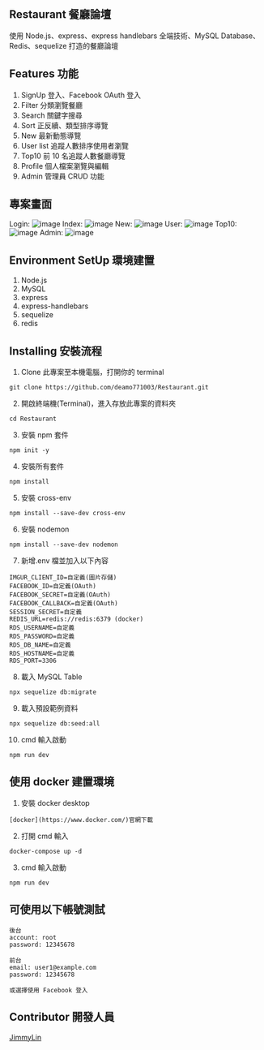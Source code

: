 ## Restaurant 餐廳論壇

使用 Node.js、express、express handlebars 全端技術、MySQL Database、Redis、sequelize 打造的餐廳論壇

## Features 功能

1. SignUp 登入、Facebook OAuth 登入
2. Filter 分類瀏覽餐廳
3. Search 關鍵字搜尋
4. Sort 正反續、類型排序導覽
5. New 最新動態導覽
6. User list 追蹤人數排序使用者瀏覽
7. Top10 前 10 名追蹤人數餐廳導覽
8. Profile 個人檔案瀏覽與編輯
9. Admin 管理員 CRUD 功能

## 專案畫面

Login:
![image](https://github.com/deamo771003/Restaurant/blob/master/login.jpg?raw=true)
Index:
![image](https://github.com/deamo771003/Restaurant/blob/master/index.jpg?raw=true)
New:
![image](https://github.com/deamo771003/Restaurant/blob/master/news.jpg?raw=true)
User:
![image](https://github.com/deamo771003/Restaurant/blob/master/User.jpg?raw=true)
Top10:
![image](https://github.com/deamo771003/Restaurant/blob/master/top10.jpg?raw=true)
Admin:
![image](https://github.com/deamo771003/Restaurant/blob/master/admin.jpg?raw=true)

## Environment SetUp 環境建置

1. Node.js
2. MySQL
3. express
4. express-handlebars
5. sequelize
6. redis

## Installing 安裝流程

1. Clone 此專案至本機電腦，打開你的 terminal

```
git clone https://github.com/deamo771003/Restaurant.git
```

2. 開啟終端機(Terminal)，進入存放此專案的資料夾

```
cd Restaurant
```

3. 安裝 npm 套件

```
npm init -y
```

4. 安裝所有套件

```
npm install
```

5. 安裝 cross-env

```
npm install --save-dev cross-env
```

6. 安裝 nodemon

```
npm install --save-dev nodemon
```

7. 新增.env 檔並加入以下內容

```
IMGUR_CLIENT_ID=自定義(圖片存儲)
FACEBOOK_ID=自定義(OAuth)
FACEBOOK_SECRET=自定義(OAuth)
FACEBOOK_CALLBACK=自定義(OAuth)
SESSION_SECRET=自定義
REDIS_URL=redis://redis:6379 (docker)
RDS_USERNAME=自定義
RDS_PASSWORD=自定義
RDS_DB_NAME=自定義
RDS_HOSTNAME=自定義
RDS_PORT=3306
```

8. 載入 MySQL Table

```
npx sequelize db:migrate
```

9. 載入預設範例資料

```
npx sequelize db:seed:all
```

10. cmd 輸入啟動

```
npm run dev
```

## 使用 docker 建置環境

1. 安裝 docker desktop

```
[docker](https://www.docker.com/)官網下載
```

2. 打開 cmd 輸入

```
docker-compose up -d
```

3. cmd 輸入啟動

```
npm run dev
```

## 可使用以下帳號測試

```
後台
account: root
password: 12345678

前台
email: user1@example.com
password: 12345678

或選擇使用 Facebook 登入
```

## Contributor 開發人員

[JimmyLin](https://github.com/deamo771003)
